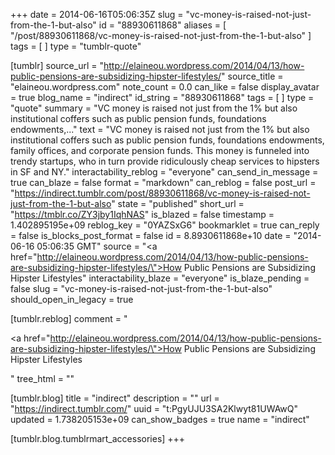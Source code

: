 +++
date = 2014-06-16T05:06:35Z
slug = "vc-money-is-raised-not-just-from-the-1-but-also"
id = "88930611868"
aliases = [ "/post/88930611868/vc-money-is-raised-not-just-from-the-1-but-also" ]
tags = [ ]
type = "tumblr-quote"

[tumblr]
source_url = "http://elaineou.wordpress.com/2014/04/13/how-public-pensions-are-subsidizing-hipster-lifestyles/"
source_title = "elaineou.wordpress.com"
note_count = 0.0
can_like = false
display_avatar = true
blog_name = "indirect"
id_string = "88930611868"
tags = [ ]
type = "quote"
summary = "VC money is raised not just from the 1% but also institutional coffers such as public pension funds, foundations endowments,..."
text = "VC money is raised not just from the 1% but also institutional coffers such as public pension funds, foundations endowments, family offices, and corporate pension funds. This money is funneled into trendy startups, who in turn provide ridiculously cheap services to hipsters in SF and NY."
interactability_reblog = "everyone"
can_send_in_message = true
can_blaze = false
format = "markdown"
can_reblog = false
post_url = "https://indirect.tumblr.com/post/88930611868/vc-money-is-raised-not-just-from-the-1-but-also"
state = "published"
short_url = "https://tmblr.co/ZY3jby1IqhNAS"
is_blazed = false
timestamp = 1.402895195e+09
reblog_key = "0YAZSxG6"
bookmarklet = true
can_reply = false
is_blocks_post_format = false
id = 8.8930611868e+10
date = "2014-06-16 05:06:35 GMT"
source = "<a href=\"http://elaineou.wordpress.com/2014/04/13/how-public-pensions-are-subsidizing-hipster-lifestyles/\">How Public Pensions are Subsidizing Hipster Lifestyles</a>"
interactability_blaze = "everyone"
is_blaze_pending = false
slug = "vc-money-is-raised-not-just-from-the-1-but-also"
should_open_in_legacy = true

[tumblr.reblog]
comment = "<p><a href=\"http://elaineou.wordpress.com/2014/04/13/how-public-pensions-are-subsidizing-hipster-lifestyles/\">How Public Pensions are Subsidizing Hipster Lifestyles</a></p>"
tree_html = ""

[tumblr.blog]
title = "indirect"
description = ""
url = "https://indirect.tumblr.com/"
uuid = "t:PgyUJU3SA2Klwyt81UWAwQ"
updated = 1.738205153e+09
can_show_badges = true
name = "indirect"

[tumblr.blog.tumblrmart_accessories]
+++
